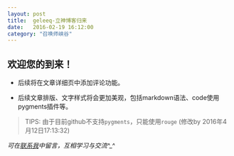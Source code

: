 ```yaml
---
layout: post
title:  geleeq-立神博客归来
date:   2016-02-19 16:12:00
category: "召唤师峡谷"
---
```


## 欢迎您的到来！ ##

- 后续将在文章详细页中添加评论功能。

- 后续文章排版、文字样式将会更加美观，包括markdown语法、code使用pygments插件等。

> TIPS: 由于目前github不支持`pygments`，只能使用`rouge` (修改by 2016年4月12日17:13:32)

*可在[联系我](http://geleeq.github.io/blog/contact.html)中留言，互相学习与交流^_^*




